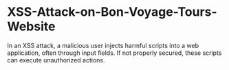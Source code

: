 # XSS-Attack-on-Bon-Voyage-Tours-Website
In an XSS attack, a malicious user injects harmful scripts into a web application, often through input fields. If not properly secured, these scripts can execute unauthorized actions.
